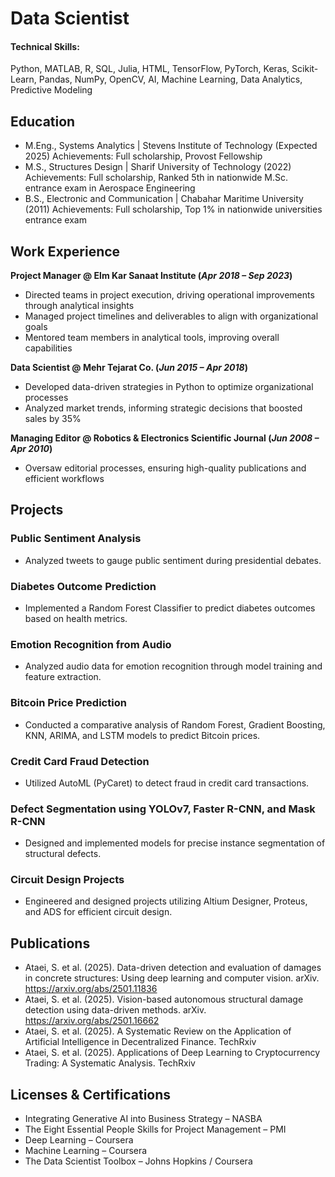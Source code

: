 # Data Scientist
#### Technical Skills: 
Python, MATLAB, R, SQL, Julia, HTML, TensorFlow, PyTorch, Keras,
Scikit-Learn, Pandas, NumPy, OpenCV, AI, Machine Learning, Data Analytics, Predictive Modeling

## Education
- M.Eng., Systems Analytics | Stevens Institute of Technology (Expected 2025)
Achievements: Full scholarship, Provost Fellowship
- M.S., Structures Design | Sharif University of Technology (2022)
Achievements: Full scholarship, Ranked 5th in nationwide M.Sc. entrance exam in Aerospace Engineering
- B.S., Electronic and Communication | Chabahar Maritime University (2011)
Achievements: Full scholarship, Top 1% in nationwide universities entrance exam

## Work Experience
**Project Manager @ Elm Kar Sanaat Institute (_Apr 2018 – Sep 2023_)**
- Directed teams in project execution, driving operational improvements through analytical insights
- Managed project timelines and deliverables to align with organizational goals
- Mentored team members in analytical tools, improving overall capabilities

**Data Scientist @ Mehr Tejarat Co. (_Jun 2015 – Apr 2018_)**
- Developed data-driven strategies in Python to optimize organizational processes
- Analyzed market trends, informing strategic decisions that boosted sales by 35%

**Managing Editor @ Robotics & Electronics Scientific Journal (_Jun 2008 – Apr 2010_)**
- Oversaw editorial processes, ensuring high-quality publications and efficient workflows

## Projects
### Public Sentiment Analysis
- Analyzed tweets to gauge public sentiment during presidential debates.

### Diabetes Outcome Prediction
- Implemented a Random Forest Classifier to predict diabetes outcomes based on health metrics.

### Emotion Recognition from Audio
- Analyzed audio data for emotion recognition through model training and feature extraction.

### Bitcoin Price Prediction
- Conducted a comparative analysis of Random Forest, Gradient Boosting, KNN, ARIMA, and LSTM models to predict Bitcoin prices.

### Credit Card Fraud Detection
- Utilized AutoML (PyCaret) to detect fraud in credit card transactions.

### Defect Segmentation using YOLOv7, Faster R-CNN, and Mask R-CNN
- Designed and implemented models for precise instance segmentation of structural defects.

### Circuit Design Projects
- Engineered and designed projects utilizing Altium Designer, Proteus, and ADS for efficient circuit design.

## Publications
- Ataei, S. et al. (2025). Data-driven detection and evaluation of damages in concrete structures: Using deep learning and computer vision. arXiv. https://arxiv.org/abs/2501.11836
- Ataei, S. et al. (2025). Vision-based autonomous structural damage detection using data-driven methods. arXiv. https://arxiv.org/abs/2501.16662
- Ataei, S. et al. (2025). A Systematic Review on the Application of Artificial Intelligence in Decentralized Finance. TechRxiv
- Ataei, S. et al. (2025). Applications of Deep Learning to Cryptocurrency Trading: A Systematic Analysis. TechRxiv

## Licenses & Certifications
- Integrating Generative AI into Business Strategy – NASBA
- The Eight Essential People Skills for Project Management – PMI
- Deep Learning – Coursera
- Machine Learning – Coursera
- The Data Scientist Toolbox – Johns Hopkins / Coursera
